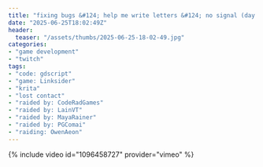 ```yaml
---
title: "fixing bugs &#124; help me write letters &#124; no signal (day 197)"
date: "2025-06-25T18:02:49Z"
header:
  teaser: "/assets/thumbs/2025-06-25-18-02-49.jpg"
categories:
- "game development"
- "twitch"
tags:
- "code: gdscript"
- "game: Linksider"
- "krita"
- "lost contact"
- "raided by: CodeRadGames"
- "raided by: LainVT"
- "raided by: MayaRainer"
- "raided by: PGComai"
- "raiding: OwenAeon"
---
```

{% include video id="1096458727" provider="vimeo" %}
